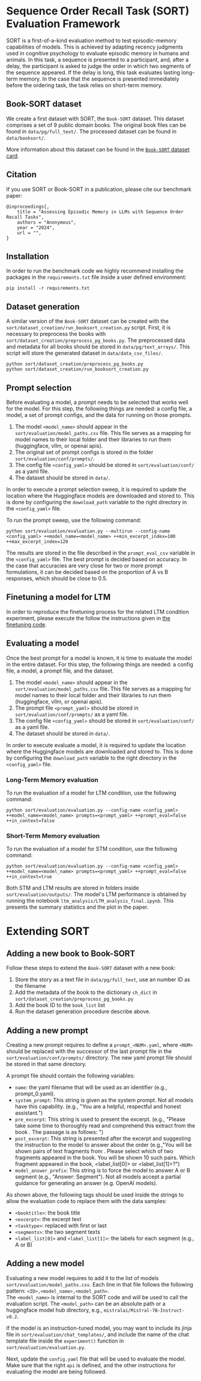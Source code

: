 # Sequence Order Recall Task (SORT) Evaluation Framework

SORT is a first-of-a-kind evaluation method to test episodic-memory capabilities of models.
This is achieved by adapting recency judgments used in cognitive psychology to evaluate episodic memory in humans and 
animals. In this task, a sequence is presented to a participant, and, after a delay, the participant is asked to 
judge the order in which two segments of the sequence appeared. If the delay is long, this task evaluates lasting 
long-term memory. In the case that the sequence is presented immediately before the ordering task, the task relies on 
short-term memory. 

## Book-SORT dataset
We create a first dataset with SORT, the `Book-SORT` dataset. This dataset comprises a set of 9 public domain books. The original book files can be found in `data/pg/full_text/`.
The processed dataset can be found in `data/booksort/`.

More information about this dataset can be found in the [`Book-SORT` dataset card](data/README.md).  

## Citation
If you use SORT or Book-SORT in a publication, please cite our benchmark paper:
```
@inproceedings{,
    title = "Assessing Episodic Memory in LLMs with Sequence Order Recall Tasks",
    authors = "Anonymous",
    year = "2024",
    url = "",
}
```

## Installation
In order to run the benchmark code we highly recommend installing the packages in the `requirements.txt` file inside a
user defined environment:
```shell
pip install -r requirements.txt
```

## Dataset generation
A similar version of the `Book-SORT` dataset can be created with the `sort/dataset_creation/run_booksort_creation.py` script. 
First, it is necessary to preprocess the books with `sort/dataset_creation/preprocess_pg_books.py`.
The preprocessed data and metadata for all books should be stored in `data/pg/text_arrays/`.
This script will store the generated dataset in `data/data_csv_files/`.

```shell
python sort/dataset_creation/preprocess_pg_books.py
python sort/dataset_creation/run_booksort_creation.py 
```

## Prompt selection
Before evaluating a model, a prompt needs to be selected that works well for the model.
For this step, the following things are needed: a config file, a model, a set of prompt configs, and the data for 
running on those prompts.
1. The model `<model_name>` should appear in the `sort/evaluation/model_paths.csv` file. This file serves as a mapping for model names to their local folder 
and their libraries to run them (huggingface, vllm, or openai apis).
2. The original set of prompt configs is stored in the folder `sort/evaluation/conf/prompts/`.
3. The config file `<config_yaml>` should be stored in `sort/evaluation/conf/` as a yaml file. 
4. The dataset should be stored in `data/`.

In order to execute a prompt selection sweep, it is required to update the location where the Huggingface models
are downloaded and stored to. This is done by configuring the `download_path` variable to the right directory in the 
`<config_yaml>` file. 

To run the prompt sweep, use the following command:
```shell
python sort/evaluation/evaluation.py --multirun --config-name <config_yaml> ++model_name=<model_name> ++min_excerpt_index=100 ++max_excerpt_index=120
```

The results are stored in the file described in the `prompt_eval_csv` variable in the `<config_yaml>` file. 
The best prompt is decided based on accuracy.
In the case that accuracies are very close for two or more prompt formulations, it can be decided based on the 
proportion of A vs B responses, which should be close to 0.5. 

## Finetuning a model for LTM
In order to reproduce the finetuning process for the related LTM condition experiment, please execute the follow the 
instructions given in [the finetuning code](sort/finetuning/README.md). 


## Evaluating a model
Once the best prompt for a model is known, it is time to evaluate the model in the entire dataset.
For this step, the following things are needed: a config file, a model, a prompt file, and the dataset.
1. The model `<model_name>` should appear in the `sort/evaluation/model_paths.csv` file. This file serves as a mapping for model names to their local folder 
and their libraries to run them (huggingface, vllm, or openai apis).
2. The prompt file `<prompt_yaml>` should be stored in `sort/evaluation/conf/prompts/` as a yaml file.
3. The config file `<config_yaml>` should be stored in `sort/evaluation/conf/` as a yaml file. 
4. The dataset should be stored in `data/`.

In order to execute evaluate a model, it is required to update the location where the Huggingface models
are downloaded and stored to. This is done by configuring the `download_path` variable to the right directory in the 
`<config_yaml>` file. 

### Long-Term Memory evaluation
To run the evaluation of a model for LTM condition, use the following command:
```shell
python sort/evaluation/evaluation.py --config-name <config_yaml> ++model_name=<model_name> prompts=<prompt_yaml> ++prompt_eval=false ++in_context=false
```

### Short-Term Memory evaluation
To run the evaluation of a model for STM condition, use the following command:
```shell
python sort/evaluation/evaluation.py --config-name <config_yaml> ++model_name=<model_name> prompts=<prompt_yaml> ++prompt_eval=false ++in_context=true
```

Both STM and LTM results are stored in folders inside `sort/evaluation/outputs/`.
The model's LTM performance is obtained by running the notebook `ltm_analysis/LTM_analysis_final.ipynb`.
This presents the summary statistics and the plot in the paper.

# Extending SORT

## Adding a new book to Book-SORT
Follow these steps to extend the `Book-SORT` dataset with a new book:
1. Store the story as a text file in `data/pg/full_text`, use an number ID as the filename
2. Add the metadata of the book to the dictionary `ch_dict` in  `sort/dataset_creation/preprocess_pg_books.py`
3. Add the book ID to the `book_list` list 
4. Run the dataset generation procedure describe above.

## Adding a new prompt
Creating a new prompt requires to define a `prompt_<NUM>.yaml`, where `<NUM>` should be replaced with the successor of the last prompt file in the `sort/evaluation/conf/prompts/` directory.
The new yaml prompt file should be stored in that same directory.

A prompt file should contain the following variables:
* `name`: the yaml filename that will be used as an identifier (e.g., prompt_0.yaml).
* `system_prompt`: This string is given as the system prompt. Not all models have this capability. (e.g., "You are a helpful, respectful and honest assistant.")
* `pre_excerpt`: This string is used to present the excerpt. (e.g., "Please take some time to thoroughly read and comprehend this extract from the book <booktitle>. The passage is as follows: <excerpt>")
* `post_excerpt`: This string is presented after the excerpt and suggesting the instruction to the model to answer about the order (e.g.,"You will be shown pairs of text fragments from <booktitle>. Please select which of two fragments appeared <tasktype> in the book. You will be shown 10 such pairs. <segments> Which fragment appeared <tasktype> in the book, <label_list[0]> or <label_list[1]>?")
* `model_answer_prefix`: This string is to force the model to answer A or B segment (e.g., "Answer: Segment"). Not all models accept a partial guidance for generating an answer (e.g. OpenAI models). 

As shown above, the following tags should be used inside the strings to allow the evaluation code to replace them with 
the data samples:
* `<booktitle>`: the book title
* `<excerpt>`: the excerpt text
* `<tasktype>`: replaced with first or last
* `<segments>`: the two segment texts 
* `<label_list[0]>` and `<label_list[1]>`: the labels for each segment (e.g., A or B)

## Adding a new model
Evaluating a new model requires to add it to the list of models `sort/evaluation/model_paths.csv`.
Each line in that file follows the following pattern: `<ID>,<model_name>,<model_path>`.  
The `<model_name>` is internal to the SORT code and will be used to call the evaluation script. 
The `<model_path>` can be an absolute path or a huggingface model hub
directory, e.g., `mistralai/Mistral-7B-Instruct-v0.2`.

If the model is an instruction-tuned model, you may want to include its jinja file in `sort/evaluation/chat_templates/`,
and include the name of the chat template file inside the `experiment()` function in `sort/evaluation/evaluation.py`.

Next, update the `config.yaml` file that will be used to evaluate the model. Make sure that the right `api` is defined, 
and the other instructions for evaluating the model are being followed.
